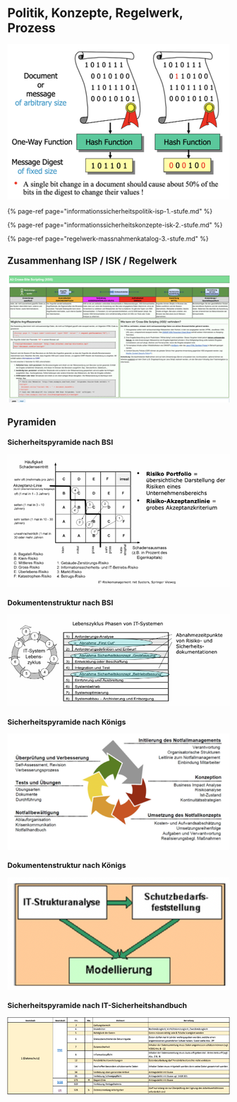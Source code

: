 # Politik, Konzepte, Regelwerk, Prozess

![](../../.gitbook/assets/image%20%2826%29.png)

{% page-ref page="informationssicherheitspolitik-isp-1.-stufe.md" %}

{% page-ref page="informationssicherheitskonzepte-isk-2.-stufe.md" %}

{% page-ref page="regelwerk-massnahmenkatalog-3.-stufe.md" %}



## Zusammenhang ISP / ISK / Regelwerk

![](../../.gitbook/assets/image%20%2812%29.png)



## Pyramiden

### Sicherheitspyramide nach BSI

![](../../.gitbook/assets/image%20%2828%29.png)

### Dokumentenstruktur nach BSI

![](../../.gitbook/assets/image%20%2827%29.png)

### Sicherheitspyramide nach Königs

![](../../.gitbook/assets/image%20%284%29.png)

### Dokumentenstruktur nach Königs

![](../../.gitbook/assets/image%20%2823%29.png)

### Sicherheitspyramide nach IT-Sicherheitshandbuch

![](../../.gitbook/assets/image%20%2835%29.png)

